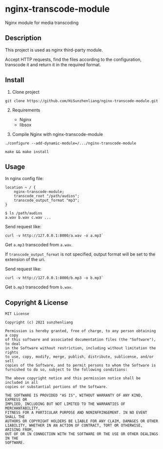 # nginx-transcode-module

Nginx module for media transcoding

## Description

This project is used as nginx third-party module.

Accept HTTP requests, find the files according to the configuration, transcode it and return it in the required format.

## Install

1. Clone project

`git clone https://github.com/HiSunzhenliang/nginx-transcode-module.git`

2. Requirements
    - Nginx
    - libsox

3. Compile Nginx with nginx-transcode-module

`./configure --add-dynamic-module=/.../nginx-transcode-module`

`make && make install`

## Usage

In nginx config file:

```
location ~ / {
    nginx-transcode-module;
    transcode_root "/path/audios";
    transcode_output_format "mp3";
}
```
```
$ ls /path/audios
a.wav b.wav c.wav ...
```

Send request like:
```
curl -v http://127.0.0.1:8000/a.wav -o a.mp3`
```
Get `a.mp3` transcoded from `a.wav`.

If `transcode_output_format` is not specified, output format will be set to the extension of the uri.

Send request like:
```
curl -v http://127.0.0.1:8000/b.mp3 -o b.mp3`
```
Get `b.mp3` transcoded from `b.wav`.

## Copyright & License
```
MIT License

Copyright (c) 2021 sunzhenliang

Permission is hereby granted, free of charge, to any person obtaining a copy
of this software and associated documentation files (the "Software"), to deal
in the Software without restriction, including without limitation the rights
to use, copy, modify, merge, publish, distribute, sublicense, and/or sell
copies of the Software, and to permit persons to whom the Software is
furnished to do so, subject to the following conditions:

The above copyright notice and this permission notice shall be included in all
copies or substantial portions of the Software.

THE SOFTWARE IS PROVIDED "AS IS", WITHOUT WARRANTY OF ANY KIND, EXPRESS OR
IMPLIED, INCLUDING BUT NOT LIMITED TO THE WARRANTIES OF MERCHANTABILITY,
FITNESS FOR A PARTICULAR PURPOSE AND NONINFRINGEMENT. IN NO EVENT SHALL THE
AUTHORS OR COPYRIGHT HOLDERS BE LIABLE FOR ANY CLAIM, DAMAGES OR OTHER
LIABILITY, WHETHER IN AN ACTION OF CONTRACT, TORT OR OTHERWISE, ARISING FROM,
OUT OF OR IN CONNECTION WITH THE SOFTWARE OR THE USE OR OTHER DEALINGS IN THE
SOFTWARE.
```
